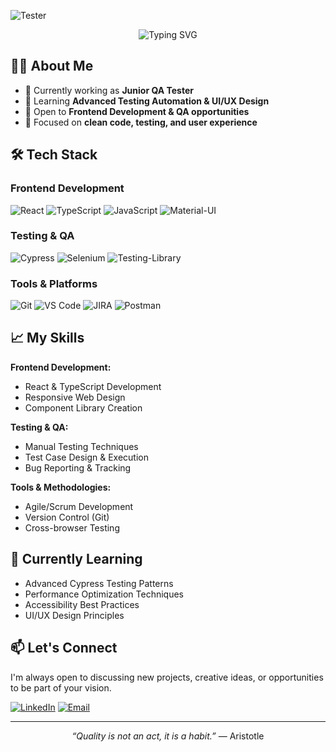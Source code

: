 
![Tester](https://img.shields.io/badge/Junior%20Tester-Passionate-8a6d3b?style=for-the-badge)

<div align="center">
  <img src="https://readme-typing-svg.demolab.com?font=Georgia&size=22&duration=2000&pause=500&color=8A6D3B&center=true&vCenter=true&width=500&lines=Frontend+Developer+%26+QA+Tester;React+%7C+TypeScript+%7C+Testing;Modern+Solutions+with+Classic+Principles" alt="Typing SVG" />
</div>

## 👨‍💻 About Me

- 🔭 Currently working as **Junior QA Tester**
- 🌱 Learning **Advanced Testing Automation & UI/UX Design**
- 💼 Open to **Frontend Development & QA opportunities**
- 🎯 Focused on **clean code, testing, and user experience**

## 🛠️ Tech Stack

### Frontend Development
![React](https://img.shields.io/badge/React-20232A?style=for-the-badge&logo=react&logoColor=61DAFB)
![TypeScript](https://img.shields.io/badge/TypeScript-007ACC?style=for-the-badge&logo=typescript&logoColor=white)
![JavaScript](https://img.shields.io/badge/JavaScript-F7DF1E?style=for-the-badge&logo=javascript&logoColor=black)
![Material-UI](https://img.shields.io/badge/Material--UI-0081CB?style=for-the-badge&logo=mui&logoColor=white)

### Testing & QA
![Cypress](https://img.shields.io/badge/Cypress-17202C?style=for-the-badge&logo=cypress&logoColor=white)
![Selenium](https://img.shields.io/badge/Selenium-43B02A?style=for-the-badge&logo=selenium&logoColor=white)
![Testing-Library](https://img.shields.io/badge/Testing%20Library-323330?style=for-the-badge&logo=testing-library&logoColor=red)

### Tools & Platforms
![Git](https://img.shields.io/badge/Git-F05032?style=for-the-badge&logo=git&logoColor=white)
![VS Code](https://img.shields.io/badge/VS_Code-007ACC?style=for-the-badge&logo=visual-studio-code&logoColor=white)
![JIRA](https://img.shields.io/badge/JIRA-0052CC?style=for-the-badge&logo=jira&logoColor=white)
![Postman](https://img.shields.io/badge/Postman-FF6C37?style=for-the-badge&logo=postman&logoColor=white)

## 📈 My Skills

**Frontend Development:**
- React & TypeScript Development
- Responsive Web Design
- Component Library Creation

**Testing & QA:**
- Manual Testing Techniques
- Test Case Design & Execution
- Bug Reporting & Tracking

**Tools & Methodologies:**
- Agile/Scrum Development
- Version Control (Git)
- Cross-browser Testing

## 🌱 Currently Learning
- Advanced Cypress Testing Patterns
- Performance Optimization Techniques
- Accessibility Best Practices
- UI/UX Design Principles

## 📫 Let's Connect

I'm always open to discussing new projects, creative ideas, or opportunities to be part of your vision.

[![LinkedIn](https://img.shields.io/badge/LinkedIn-0077B5?style=for-the-badge&logo=linkedin&logoColor=white)](https://www.linkedin.com/in/elifnurdemir-elifnur-demir/)
[![Email](https://img.shields.io/badge/Email-D14836?style=for-the-badge&logo=gmail&logoColor=white)](elifnurdemir@outlook.com.tr)

---

<div align="center">
  
  <i>“Quality is not an act, it is a habit.”</i> — Aristotle
  
</div>
